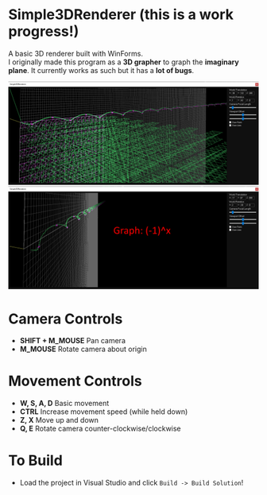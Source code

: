 # Simple3DRenderer (this is a work progress!)
A basic 3D renderer built with WinForms. \
I originally made this program as a **3D grapher** to graph the **imaginary plane**. It currently works as such but it has a **lot of bugs**.

<img src="assets/images/1.png">
<img src="assets/images/2.png">

# Camera Controls
- **SHIFT + M_MOUSE** Pan camera
- **M_MOUSE** Rotate camera about origin

# Movement Controls
- **W, S, A, D** Basic movement
- **CTRL** Increase movement speed (while held down)
- **Z, X** Move up and down
- **Q, E** Rotate camera counter-clockwise/clockwise

# To Build
- Load the project in Visual Studio and click `Build -> Build Solution`!